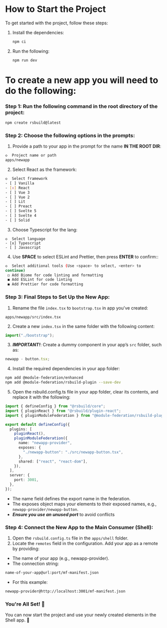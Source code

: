 # How to Start the Project

To get started with the project, follow these steps:

1. Install the dependencies:
   ```bash
   npm ci
   ```
2. Run the following:
   ```bash
   npm run dev
   ```

#

# To create a new app you will need to do the following:

### Step 1: Run the following command in the root directory of the project:

```bash
npm create rsbuild@latest
```

### Step 2: Choose the following options in the prompts:

1. Provide a path to your app in the prompt for the name **IN THE ROOT DIR**:

```bash
◇  Project name or path
apps/newapp
```

2. Select React as the framework:

```bash
◇  Select framework
- [ ] Vanilla
- [x] React
- [ ] Vue 3
- [ ] Vue 2
- [ ] Lit
- [ ] Preact
- [ ] Svelte 5
- [ ] Svelte 4
- [ ] Solid
```

3. Choose Typescript for the lang:

```
◇  Select language
- [x] Typescript
- [ ] Javascript
```

4. Use **SPACE** to select ESLint and Prettier, then press **ENTER** to confirm::

```bash
◇  Select additional tools (Use <space> to select, <enter> to
continue)
 ◻ Add Biome for code linting and formatting
 ◼ Add ESLint for code linting
 ◼ Add Prettier for code formatting
```

### Step 3: Final Steps to Set Up the New App:

1. Rename the file `index.tsx` to `bootstrap.tsx` in app you've created:

```
apps/newapp/src/index.tsx
```

2. Create a new `index.tsx` in the same folder with the following content:

```typescript
import("./bootstrap");
```

3. **_IMPORTANT!_**: Create a dummy component in your app’s `src` folder, such as:

```typescript
newapp - button.tsx;
```

4. Install the required dependencies in your app folder:

```bash
npm add @module-federation/enhanced
npm add @module-federation/rsbuild-plugin --save-dev
```

5. Open the rsbuild.config.ts file in your app folder, clear its contents, and replace it with the following:

```typescript
import { defineConfig } from "@rsbuild/core";
import { pluginReact } from "@rsbuild/plugin-react";
import { pluginModuleFederation } from "@module-federation/rsbuild-plugin";

export default defineConfig({
  plugins: [
    pluginReact(),
    pluginModuleFederation({
      name: "newapp-provider",
      exposes: {
        "./newapp-button": "./src/newapp-button.tsx",
      },
      shared: ["react", "react-dom"],
    }),
  ],
  server: {
    port: 3001,
  },
});
```

- The name field defines the export name in the federation.
- The exposes object maps your elements to their exposed names, e.g., `newapp-provider/newapp-button`.
- **_Ensure you use an unused port_** to avoid conflicts

### Step 4: Connect the New App to the Main Consumer (Shell):

1. Open the `rsbuild.config.ts` file in the `apps/shell` folder.
2. Locate the `remotes` field in the configuration. Add your app as a remote by providing:

- The name of your app (e.g., newapp-provider).
- The connection string:

```bash
name-of-your-app@url:port/mf-manifest.json
```

- For this example:

```bash
newapp-provider@http://localhost:3001/mf-manifest.json
```

### You're All Set! 🎉

You can now start the project and use your newly created elements in the Shell app. 🚀

